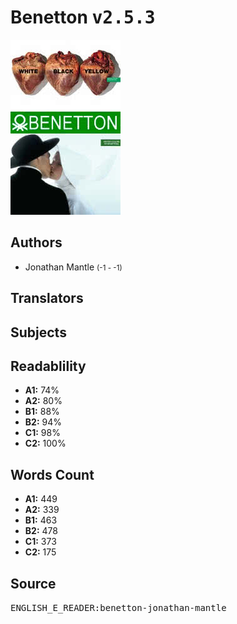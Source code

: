 # Benetton <kbd>v2.5.3</kbd>

![](./cover.medium.jpg "")

## Authors


 - Jonathan Mantle <small>(-1 - -1)</small>

## Translators



## Subjects



## Readablility


 - **A1:** 74%
 - **A2:** 80%
 - **B1:** 88%
 - **B2:** 94%
 - **C1:** 98%
 - **C2:** 100%

## Words Count


 - **A1:** 449
 - **A2:** 339
 - **B1:** 463
 - **B2:** 478
 - **C1:** 373
 - **C2:** 175

## Source


<kbd>ENGLISH_E_READER:benetton-jonathan-mantle</kbd>
